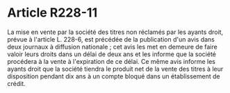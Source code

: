 # Article R228-11

La mise en vente par la société des titres non réclamés par les ayants droit, prévue à l'article L. 228-6, est précédée de la publication d'un avis dans deux journaux à diffusion nationale ; cet avis les met en demeure de faire valoir leurs droits dans un délai de deux ans et les informe que la société procédera à la vente à l'expiration de ce délai.   Ce même avis informe les ayants droit que la société tiendra le produit net de la vente des titres à leur disposition pendant dix ans à un compte bloqué dans un établissement de crédit.